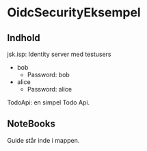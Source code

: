 # OidcSecurityEksempel

## Indhold

jsk.isp: Identity server med testusers
  - bob
    - Password: bob
  - alice
    - Password: alice
    
    
TodoApi: en simpel Todo Api.

## NoteBooks
Guide står inde i mappen.
